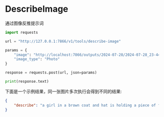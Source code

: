 # DescribeImage

通过图像反推提示词

```python
import requests

url = "http://127.0.0.1:7866/v1/tools/describe-image"

params = {
    "image": "http://localhost:7866/outputs/2024-07-28/2024-07-28_23-44-02_9377.png",
    "image_type": "Photo"
}

response = requests.post(url, json=params)

print(response.text)
```

下面是一个示例结果，同一张图片多次执行会得到不同的结果:

```json
{
    "describe": "a girl in a brown coat and hat is holding a piece of food"
}
```
